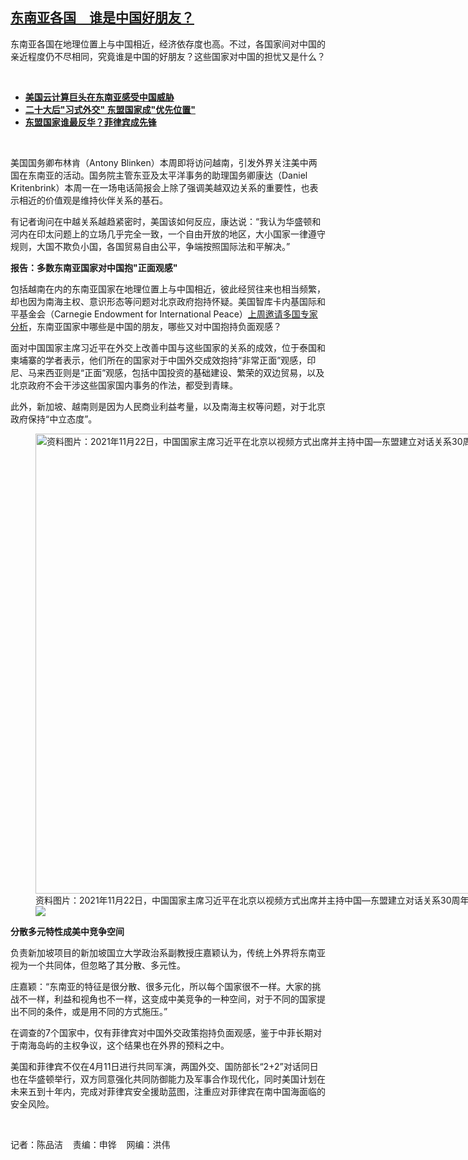 <!--1681327242000-->
[东南亚各国　谁是中国好朋友？](https://www.rfa.org/mandarin/yataibaodao/junshiwaijiao/cm-04122023095051.html)
------

<p><span style="font-weight: 400;">东南亚各国在地理位置上与中国相近，经济依存度也高。不过，各国家间对中国的亲近程度仍不尽相同，究竟谁是中国的好朋友？这些国家对中国的担忧又是什么？</span></p><p><span class="result-title"> </span></p><ul><li><strong><a href="https://www.rfa.org/mandarin/Xinwen/2-02142023110123.html">美国云计算巨头在东南亚感受中国威胁</a></strong></li><li><a href="https://www.rfa.org/mandarin/yataibaodao/junshiwaijiao/jt-11022022123058.html"><strong>二十大后"习式外交" 东盟国家成"优先位置"</strong></a></li><li><strong><a href="https://www.rfa.org/mandarin/yataibaodao/junshiwaijiao/fy-09162022162134.html">东盟国家谁最反华？菲律宾成先锋</a></strong></li></ul><p><span class="result-title"> </span></p><p><span style="font-weight: 400;">美国国务卿布林肯（Antony Blinken）本周即将访问越南，引发外界关注美中两国在东南亚的活动。国务院主管东亚及太平洋事务的助理国务卿康达（Daniel Kritenbrink）本周一在一场电话简报会上除了强调美越双边关系的重要性，也表示相近的价值观是维持伙伴关系的基石。</span></p><p><span style="font-weight: 400;">有记者询问在中越关系越趋紧密时，美国该如何反应，康达说：“我认为华盛顿和河内在印太问题上的立场几乎完全一致，一个自由开放的地区，大小国家一律遵守规则，大国不欺负小国，各国贸易自由公平，争端按照国际法和平解决。”</span></p><p><strong>报告：多数东南亚国家对中国抱"正面观感"</strong></p><p><span style="font-weight: 400;">包括越南在内的东南亚国家在地理位置上与中国相近，彼此经贸往来也相当频繁，却也因为南海主权、意识形态等问题对北京政府抱持怀疑。美国智库卡内基国际和平基金会（Carnegie Endowment for International Peace）<a href="https://carnegieendowment.org/2023/04/06/Has-Xi-s-Diplomacy-been-Effective-in-Southeast-Asia?-pub-89472?utm_source=carnegieemail&amp;utm_medium=email&amp;utm_campaign=announcement&amp;mkt_tok=ODEzLVhZVS00MjIAAAGLEioeMREIfLjqtdr6p80nsKrUM58jnonPDJ6Ssl9KR8RJhmxtX8CK16h1kLEDN12kbA1ytpRCqOXy-5WeyqDSvW8A4XAAi9IMiN4iNA">上周邀请多国专家分析</a>，东南亚国家中哪些是中国的朋友，哪些又对中国抱持负面观感？</span></p><p><span style="font-weight: 400;">面对中国国家主席习近平在外交上改善中国与这些国家的关系的成效，位于泰国和柬埔寨的学者表示，他们所在的国家对于中国外交成效抱持“非常正面”观感，印尼、马来西亚则是“正面”观感，包括中国投资的基础建设、繁荣的双边贸易，以及北京政府不会干涉这些国家国内事务的作法，都受到青睐。</span></p><p><span style="font-weight: 400;">此外，新加坡、越南则是因为人民商业利益考量，以及南海主权等问题，对于北京政府保持“中立态度”。</span></p><p><figure class="image-richtext image-inline captioned" style="width:1280px;"><img alt="资料图片：2021年11月22日，中国国家主席习近平在北京以视频方式出席并主持中国—东盟建立对话关系30周年纪念峰会。(Malaysia Prime Minister office via AP)" height="736" src="https://www.rfa.org/mandarin/yataibaodao/junshiwaijiao/cm-04122023095051.html/ap21326227085726.jpg/@@images/61964eea-2484-4531-847a-07c08b58ae3d.jpeg" title="AP21326227085726.jpg" width="1280"/><figcaption class="image-caption">资料图片：2021年11月22日，中国国家主席习近平在北京以视频方式出席并主持中国—东盟建立对话关系30周年纪念峰会。(Malaysia Prime Minister office via AP)</figcaption><small></small><div id="zoomattribute"><a data-caption="资料图片：2021年11月22日，中国国家主席习近平在北京以视频方式出席并主持中国—东盟建立对话关系30周年纪念峰会。(Malaysia Prime Minister office via AP)" data-fancybox="" href="https://www.rfa.org/mandarin/yataibaodao/junshiwaijiao/cm-04122023095051.html/ap21326227085726.jpg" id="single_image" title="资料图片：2021年11月22日，中国国家主席习近平在北京以视频方式出席并主持中国—东盟建立对话关系30周年纪念峰会。(Malaysia Prime Minister office via AP)"><img src="/++plone++rfa-resources/img/icon-zoom.png"/></a></div></figure></p><p><strong>分散多元特性成美中竞争空间</strong></p><p><span style="font-weight: 400;">负责新加坡项目的新加坡国立大学政治系副教授庄嘉颖认为，传统上外界将东南亚视为一个共同体，但忽略了其分散、多元性。</span></p><p><span style="font-weight: 400;">庄嘉颖：“东南亚的特征是很分散、很多元化，所以每个国家很不一样。大家的挑战不一样，利益和视角也不一样，这变成中美竞争的一种空间，对于不同的国家提出不同的条件，或是用不同的方式施压。”</span></p><p><span style="font-weight: 400;">在调查的7个国家中，仅有菲律宾对中国外交政策抱持负面观感，鉴于中菲长期对于南海岛屿的主权争议，这个结果也在外界的预料之中。</span></p><p><span style="font-weight: 400;">美国和菲律宾不仅在4月11日进行共同军演，两国外交、国防部长“2+2”对话同日也在华盛顿举行，双方同意强化共同防御能力及军事合作现代化，同时美国计划在未来五到十年内，完成对菲律宾安全援助蓝图，注重应对菲律宾在南中国海面临的安全风险。</span></p><p><span class="result-title"> </span></p><p><span style="font-weight: 400;">记者：陈品洁    责编：申铧    网编：洪伟</span><strong></strong><strong></strong></p>
